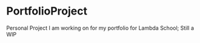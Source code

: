 # PortfolioProject
Personal Project I am working on for my portfolio for Lambda School; Still a WIP
